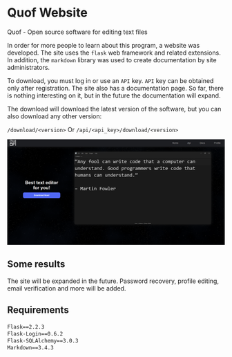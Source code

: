 # Quof Website

Quof - Open source software for editing text files

In order for more people to learn about this program, a website was developed. The site uses the `flask` web framework and related extensions. In addition, the `markdown` library was used to create documentation by site administrators.

To download, you must log in or use an `API` key. `API` key can be obtained only after registration. The site also has a documentation page. So far, there is nothing interesting on it, but in the future the documentation will expand.

The download will download the latest version of the software, but you can also download any other version:

`/download/<version>`
Or
`/api/<api_key>/download/<version>`

![Main page screenshot](https://raw.githubusercontent.com/Molchaliv/quof-website/main/screenshots/index-page-screenshot.png)

## Some results

The site will be expanded in the future. Password recovery, profile editing, email verification and more will be added.

## Requirements

    Flask==2.2.3
    Flask-Login==0.6.2
    Flask-SQLAlchemy==3.0.3
    Markdown==3.4.3
